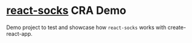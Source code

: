 # [react-socks](https://github.com/flexdinesh/react-socks) CRA Demo

Demo project to test and showcase how `react-socks` works with create-react-app.